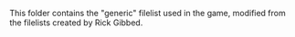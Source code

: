 This folder contains the "generic" filelist used in the game, modified from the filelists created by Rick Gibbed.


